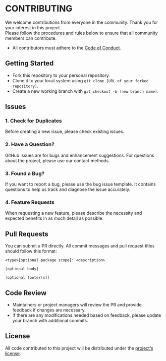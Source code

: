 # CONTRIBUTING

We welcome contributions from everyone in the community. Thank you for your interest in this project.  
Please follow the procedures and rules below to ensure that all community members can contribute.

- All contributors must adhere to the [Code of Conduct](https://www.contributor-covenant.org/).

## Getting Started

- Fork this repository to your personal repository.
- Clone it to your local system using `git clone [URL of your forked repository]`.
- Create a new working branch with `git checkout -b [new branch name]`.

## Issues

### 1. Check for Duplicates

Before creating a new issue, please check existing issues.

### 2. Have a Question?

GitHub issues are for bugs and enhancement suggestions. For questions about the project, please use our contact methods.

### 3. Found a Bug?

If you want to report a bug, please use the bug issue template. It contains questions to help us track and diagnose the issue accurately.

### 4. Feature Requests

When requesting a new feature, please describe the necessity and expected benefits in as much detail as possible.

## Pull Requests

You can submit a PR directly. All commit messages and pull request titles should follow this format:

```plaintext
<type>[optional package scope]: <description>

[optional body]

[optional footer(s)]
```

## Code Review

- Maintainers or project managers will review the PR and provide feedback if changes are necessary.
- If there are any modifications needed based on feedback, please update your branch with additional commits.

## License

All code contributed to this project will be distributed under the [project's license](https://github.com/gwansikk/query-fetch/blob/main/LICENSE).

